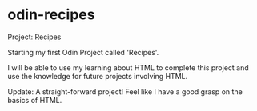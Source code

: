 # odin-recipes
Project: Recipes

Starting my first Odin Project called 'Recipes'. 

I will be able to use my learning about HTML to complete this project and use the knowledge for future projects involving HTML.

Update: A straight-forward project! Feel like I have a good grasp on the basics of HTML.
